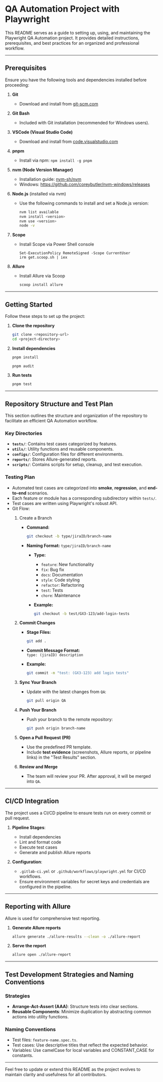 # QA Automation Project with Playwright

This README serves as a guide to setting up, using, and maintaining the Playwright QA Automation project. It provides detailed instructions, prerequisites, and best practices for an organized and professional workflow.

---

## Prerequisites

Ensure you have the following tools and dependencies installed before proceeding:

1. **Git**
   - Download and install from [git-scm.com](https://git-scm.com/)

2. **Git Bash**
   - Included with Git installation (recommended for Windows users).

3. **VSCode (Visual Studio Code)**
   - Download and install from [code.visualstudio.com](https://code.visualstudio.com/)

4. **pnpm**
   - Install via npm: `npm install -g pnpm`

5. **nvm (Node Version Manager)**
   - Installation guide: [nvm-sh/nvm](https://github.com/nvm-sh/nvm)
   - Windows: <https://github.com/coreybutler/nvm-windows/releases>

6. **Node.js** (installed via nvm)
   - Use the following commands to install and set a Node.js version:

     ```bash
     nvm list available
     nvm install <version>
     nvm use <version>
     node -v
     ```

7. **Scope**
   - Install Scope via Power Shell console

      ```Power Shell
      Set-ExecutionPolicy RemoteSigned -Scope CurrentUser
      irm get.scoop.sh | iex
      ```

8. **Allure**
   - Install Allure via Scoop

     ```bash
     scoop install allure
     ```

---

## Getting Started

Follow these steps to set up the project:

1. **Clone the repository**

   ```bash
   git clone <repository-url>
   cd <project-directory>
   ```

2. **Install dependencies**

   ```bash
   pnpm install
   ```

   ```bash
   pnpm audit
   ```

3. **Run tests**

   ```bash
   pnpm test
   ```

---

## Repository Structure and Test Plan

This section outlines the structure and organization of the repository to facilitate an efficient QA Automation workflow.

### Key Directories

- **`tests/`**: Contains test cases categorized by features.
- **`utils/`**: Utility functions and reusable components.
- **`configs/`**: Configuration files for different environments.
- **`reports/`**: Stores Allure-generated reports.
- **`scripts/`**: Contains scripts for setup, cleanup, and test execution.

### Testing Plan

- Automated test cases are categorized into **smoke**, **regression**, and **end-to-end** scenarios.
- Each feature or module has a corresponding subdirectory within `tests/`.
- Test cases are written using Playwright's robust API.
- Git Flow:
   1. Create a Branch
      - **Command:**

         ```bash
         git checkout -b type/jiraID/branch-name
         ```

      - **Naming Format:** `type/jiraID/branch-name`
         - **Type:**
            - `feature`: New functionality
            - `fix`: Bug fix
            - `docs`: Documentation
            - `style`: Code styling
            - `refactor`: Refactoring
            - `test`: Tests
            - `chore`: Maintenance
         - **Example:**

            ```bash
            git checkout -b test/GX3-123/add-login-tests
            ```

   2. **Commit Changes**
      - **Stage Files:**

         ```bash
         git add .
         ```

      - **Commit Message Format:**  
         `type: (jiraID) description`
      - **Example:**

         ```bash
         git commit -m "test: (GX3-123) add login tests"
         ```

   3. **Sync Your Branch**

      - Update with the latest changes from `QA`:

         ```bash
         git pull origin QA
         ```

   4. **Push Your Branch**

      - Push your branch to the remote repository:

         ```bash
         git push origin branch-name
         ```

   5. **Open a Pull Request (PR)**

      - Use the predefined PR template.
      - Include **test evidence** (screenshots, Allure reports, or pipeline links) in the "Test Results" section.

   6. **Review and Merge**

      - The team will review your PR. After approval, it will be merged into `QA`.

---

## CI/CD Integration

The project uses a CI/CD pipeline to ensure tests run on every commit or pull request.

1. **Pipeline Stages**:
   - Install dependencies
   - Lint and format code
   - Execute test cases
   - Generate and publish Allure reports

2. **Configuration**:
   - `.gitlab-ci.yml` or `.github/workflows/playwright.yml` for CI/CD workflows.
   - Ensure environment variables for secret keys and credentials are configured in the pipeline.

---

## Reporting with Allure

Allure is used for comprehensive test reporting.

1. **Generate Allure reports**

   ```bash
   allure generate ./allure-results --clean -o ./allure-report
   ```

2. **Serve the report**

   ```bash
   allure open ./allure-report
   ```

---

## Test Development Strategies and Naming Conventions

### Strategies

- **Arrange-Act-Assert (AAA)**: Structure tests into clear sections.
- **Reusable Components**: Minimize duplication by abstracting common actions into utility functions.

### Naming Conventions

- Test files: `feature-name.spec.ts`.
- Test cases: Use descriptive titles that reflect the expected behavior.
- Variables: Use camelCase for local variables and CONSTANT_CASE for constants.

---

Feel free to update or extend this README as the project evolves to maintain clarity and usefulness for all contributors.
